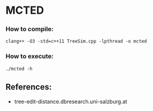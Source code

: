 # MCTED

### How to compile:
```
clang++ -O3 -std=c++11 TreeSim.cpp -lpthread -o mcted
```

### How to execute:
```
./mcted -h
```

## References:
* tree-edit-distance.dbresearch.uni-salzburg.at